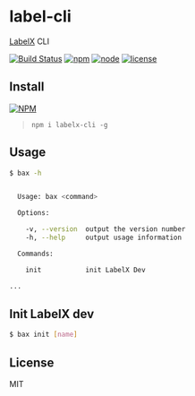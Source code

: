 # label-cli
[LabelX](https://github.com/zhoumingque/LabelX) CLI

[![Build Status](https://travis-ci.org/zhoumingque/labelx-cli.svg?branch=master)](https://travis-ci.org/zhoumingque/labelx-cli)
[![npm](https://img.shields.io/npm/v/npm.svg)](https://www.npmjs.com/package/labelx-cli)
[![node](https://img.shields.io/badge/node-%3E%3D8-green.svg)](https://www.npmjs.com/package/labelx-cli)
[![license](https://img.shields.io/github/license/mashape/apistatus.svg)](https://www.npmjs.com/package/labelx-cli)

## Install
[![NPM](https://nodei.co/npm/labelx-cli.png?compact=true)](https://nodei.co/npm/labelx-cli/)
> `npm i labelx-cli -g`

## Usage

```bash
$ bax -h


  Usage: bax <command>

  Options:

    -v, --version  output the version number
    -h, --help     output usage information

  Commands:

    init           init LabelX Dev

...
```

## Init LabelX dev

```bash
$ bax init [name]
```

## License

MIT
